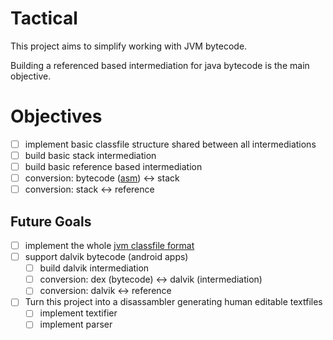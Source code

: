 # Tactical

This project aims to simplify working with JVM bytecode.

Building a referenced based intermediation for java bytecode is the main objective.

# Objectives
* [ ] implement basic classfile structure shared between all intermediations
* [ ] build basic stack intermediation
* [ ] build basic reference based intermediation
* [ ] conversion: bytecode ([asm](https://asm.ow2.io/)) <-> stack
* [ ] conversion: stack <-> reference

## Future Goals
* [ ] implement the whole [jvm classfile format](https://docs.oracle.com/javase/specs/jvms/se10/html/index.html)
* [ ] support dalvik bytecode (android apps)
  * [ ] build dalvik intermediation
  * [ ] conversion: dex (bytecode) <-> dalvik (intermediation)
  * [ ] conversion: dalvik <-> reference
* [ ] Turn this project into a disassambler generating human editable textfiles
  * [ ] implement textifier
  * [ ] implement parser